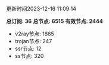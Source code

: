 更新时间2023-12-16 11:09:14

**总订阅: 36**
**总节点: 6515**
**有效节点: 2444**
- v2ray节点: 1865
- trojan节点: 247
- ssr节点: 12
- ss节点: 320
